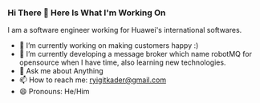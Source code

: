 ### Hi There 👋  Here Is What I'm Working On 


 I am a software engineer working for Huawei's international softwares.


 - 🔭 I’m currently working on making customers happy :) 
 - 🌱 I’m currently developing a message broker which name robotMQ for opensource when I have time, also learning new technologies.
 - 💬 Ask me about Anything
 - 📫 How to reach me: ryigitkader@gmail.com
 - 😄 Pronouns: He/Him



